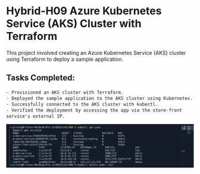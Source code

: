 # Hybrid-H09 Azure Kubernetes Service (AKS) Cluster with Terraform

This project involved creating an Azure Kubernetes Service (AKS) cluster using Terraform to deploy a sample application. 

## Tasks Completed:
    - Provisioned an AKS cluster with Terraform.
    - Deployed the sample application to the AKS cluster using Kubernetes.
    - Successfully connected to the AKS cluster with kubectl.
    - Verified the deployment by accessing the app via the store-front service's external IP.

![alt text](kube.png)
